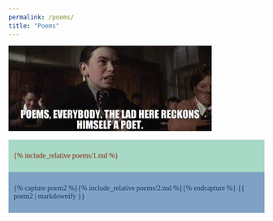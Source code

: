 ```yaml
---
permalink: /poems/
title: "Poems"
---
```


<style>
.poems-1 {
    background-color: #A8D9C6;
    color: #8C1D06;
}
.poems-2 {
    background-color: #7EA1C4;
    color: #1B365C;
}


.poems {
    padding-top: 10px;
    padding-bottom: 10px;
    padding-left: 10px;
    font-family: "Times New Roman", Times, serif;
}
</style>

![](/assets/poems.gif)

<div class="poems-1 poems">

{% include_relative poems/1.md %}

</div>

<div class="poems-2 poems">

{% capture poem2 %}{% include_relative poems/2.md %}{% endcapture %}
{{ poem2 | markdownify }}

</div>